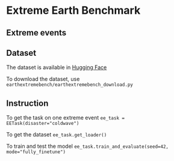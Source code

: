 # Extreme Earth Benchmark

## Extreme events

## Dataset
The dataset is available in [Hugging Face](https://huggingface.co/datasets/zhaoshan/ee-bench_v1.0/tree/stable/data)

To download the dataset, use ``earthextremebench/earthextremebench_download.py``
## Instruction
To get the task on one extreme event ```ee_task = EETask(disaster="coldwave")```

To get the dataset ```ee_task.get_loader()```

To train and test the model ```ee_task.train_and_evaluate(seed=42, mode="fully_finetune")```



